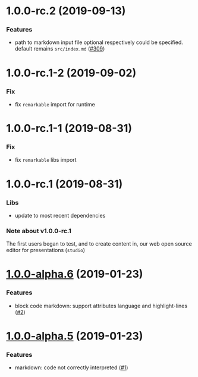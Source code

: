 <a name="1.0.0-rc.2"></a>
# 1.0.0-rc.2 (2019-09-13)

### Features

* path to markdown input file optional respectively could be specified. default remains `src/index.md` ([#309](https://github.com/deckgo/deckdeckgo/issues/309))

<a name="1.0.0-rc.1-2"></a>
# 1.0.0-rc.1-2 (2019-09-02)

### Fix

* fix `remarkable` import for runtime

<a name="1.0.0-rc.1-1"></a>
# 1.0.0-rc.1-1 (2019-08-31)

### Fix

* fix `remarkable` libs import 

<a name="1.0.0-rc.1"></a>
# 1.0.0-rc.1 (2019-08-31)

### Libs

* update to most recent dependencies

### Note about v1.0.0-rc.1

The first users began to test, and to create content in, our web open source editor for presentations (`studio`)

<a name="1.0.0-alpha.6"></a>
# [1.0.0-alpha.6](https://github.com/deckgo/deckdeckgo-webpack-plugins/compare/v1.0.0-alpha.5...v1.0.0-alpha.6) (2019-01-23)

### Features

* block code markdown: support attributes language and highlight-lines ([#2](https://github.com/deckgo/deckdeckgo-webpack-plugins/issues/2))

<a name="1.0.0-alpha.5"></a>
# [1.0.0-alpha.5](https://github.com/deckgo/deckdeckgo-webpack-plugins/compare/v1.0.0-alpha.4...v1.0.0-alpha.5) (2019-01-23)

### Features

* markdown: code not correctly interpreted ([#1](https://github.com/deckgo/deckdeckgo-webpack-plugins/issues/1))
